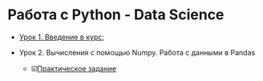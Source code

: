 # Работа с Python - Data Science

- [Урок 1. Введение в курс](https://github.com/Rusta12/Data_Science/tree/master/DZ_0);

- Урок 2. Вычисления с помощью Numpy. Работа с данными в Pandas 
    - :ballot_box_with_check:[Практическое задание](https://github.com/Rusta12/Data_Science/blob/master/DZ_1/DZ2_DataScience.ipynb)
